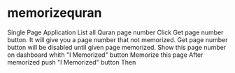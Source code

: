 # memorizequran

Single Page Application
List all Quran page number
Click Get page number button. It will give you a page number that not memorized.
Get page number button will be disabled until given page memorized.
Show this page number on dashboard whith "I Memorized" button
Memorize this page
After memorized push "I Memorized" button
Then 
